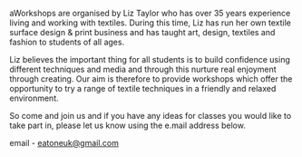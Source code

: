 aWorkshops are organised by Liz Taylor who has over 35 years experience living and working with textiles. During this time, Liz has run her own textile surface design & print business and has taught art, design, textiles and fashion to students of all ages. 

Liz believes the important thing for all students is to build confidence using different techniques and media and through this nurture real enjoyment through creating. Our aim is therefore to provide workshops which offer the opportunity to try a range of textile techniques in a friendly and relaxed environment.

So come and join us and if you have any ideas for classes you would like to take part in, please let us know using the e.mail address below.

email - eatoneuk@gmail.com


